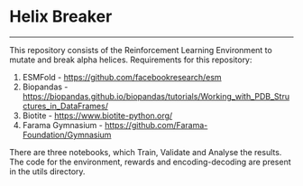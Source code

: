 # Helix Breaker
----------------

This repository consists of the Reinforcement Learning Environment to mutate and break alpha helices. Requirements for this repository:

1. ESMFold - https://github.com/facebookresearch/esm
2. Biopandas - https://biopandas.github.io/biopandas/tutorials/Working_with_PDB_Structures_in_DataFrames/
3. Biotite - https://www.biotite-python.org/
4. Farama Gymnasium - https://github.com/Farama-Foundation/Gymnasium

There are three notebooks, which Train, Validate and Analyse the results. The code for the environment, rewards and encoding-decoding are present in the utils directory.
